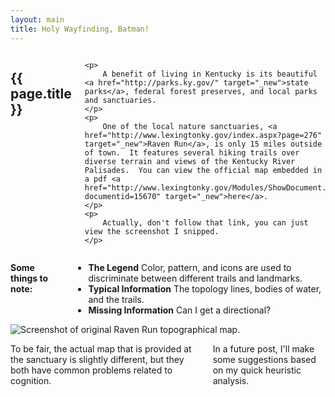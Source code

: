 ```yaml
---
layout: main
title: Holy Wayfinding, Batman!
---
```


<div class="sixteen columns">
	<h2>{{ page.title }}</h2>
	
	<p>
		A benefit of living in Kentucky is its beautiful <a href="http://parks.ky.gov/" target="_new">state parks</a>, federal forest preserves, and local parks and sanctuaries.
	</p>
	<p>
		One of the local nature sanctuaries, <a href="http://www.lexingtonky.gov/index.aspx?page=276" target="_new">Raven Run</a>, is only 15 miles outside of town.  It features several hiking trails over diverse terrain and views of the Kentucky River Palisades.  You can view the official map embedded in a pdf <a href="http://www.lexingtonky.gov/Modules/ShowDocument.aspx?documentid=15670" target="_new">here</a>.
	</p>
	<p>
		Actually, don't follow that link, you can just view the screenshot I snipped.
	</p>
</div>

<div class="four columns">
	<p>
		<strong>Some things to note:</strong>
	</p>
	<ul>
		<li>
			<strong>The Legend</strong>
			Color, pattern, and icons are used to discriminate between different trails and landmarks.
		</li>
		<li>
			<strong>Typical Information</strong>
			The topology lines, bodies of water, and the trails.
		</li>
		<li>
			<strong>Missing Information</strong>
			Can I get a directional?
		</li>
	</ul>
</div>
<div class="twelve columns omega">
		<img src="http://dl.dropbox.com/u/15031981/RavenRun/OriginalMap.png" alt="Screenshot of original Raven Run topographical map.">
</div>

<div class="sixteen columns">
	<p>
		To be fair, the actual map that is provided at the sanctuary is slightly different, but they both have common problems related to cognition.
	</p>
	<p>
		In a future post, I'll make some suggestions based on my quick heuristic analysis.
	</p>
</div>